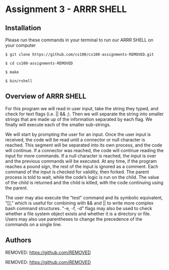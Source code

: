 # Assignment 3 - ARRR SHELL

Installation
------------
Please run these commands in your terminal to run our ARRR SHELL on your computer

```Install Process
$ git clone https://github.com/cs100/cs100-assignments-REMOVED.git

$ cd cs100-assignments-REMOVED

$ make

$ bin/rshell
```

Overview of ARRR SHELL
------------
For this program we will read in user input, take the string they typed, and check for text flags (i.e. || && ;). Then we will separate
the string into smaller strings that are made up of the information separated by each flag. We finally will execute each of the smaller
sub-strings.

We will start by prompting the user for an input. Once the user input is received, the code will be read until a connector or null
character is reached. This segment will be separated into its own process, and the code will continue. If a connector was reached,
the code will continue reading the input for more commands. If a null character is reached, the input is over and the previous
commands will be executed. At any time, if the program reaches a pound sign, the rest of the input is ignored as a comment. Each
command of the input is checked for validity, then forked. The parent process is told to wait, while the code’s logic is run on the child.
The value of the child is returned and the child is killed, with the code continuing using the parent.

The user may also execute the "test" command and its symbolic equivalent, "[]," which is useful for combining with && and || to write more
complex bash command structures. "-e, -f, -d" flags may also be used to check whether a file system object exists and whether it is a 
directory or file. Users may also use parentheses to change the precedence of the commands on a single line.

Authors
------------
REMOVED: https://github.com/REMOVED

REMOVED: https://github.com/REMOVED
